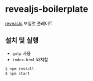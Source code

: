 # revealjs-boilerplate
[revealJs](https://revealjs.com/) 보일럿 플레이트

## 설치 및 실행
- `gulp` 사용
- `index.html` 와치함
```bash
$ npm install
$ npm start
```
